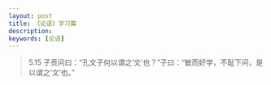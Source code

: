 ```yaml
---
layout: post
title: 《论语》学习篇
description:
keywords: [论语]
---
```


> 5.15 子贡问曰：“孔文子何以谓之‘文’也？”子曰：“敏而好学，不耻下问，是以谓之‘文’也。”
